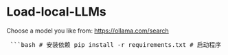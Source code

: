 # Load-local-LLMs
Choose a model you like from: https://ollama.com/search

<pre> ```bash # 安装依赖 pip install -r requirements.txt # 启动程序 python main.py ``` </pre>

